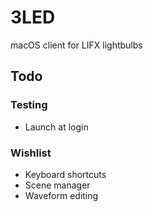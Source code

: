 # 3LED

macOS client for LIFX lightbulbs

## Todo

### Testing

- Launch at login

### Wishlist

- Keyboard shortcuts
- Scene manager
- Waveform editing
